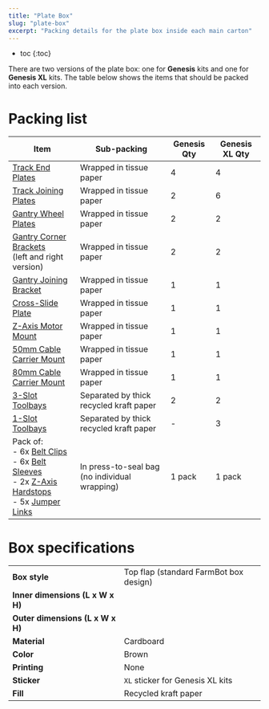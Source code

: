 ```yaml
---
title: "Plate Box"
slug: "plate-box"
excerpt: "Packing details for the plate box inside each main carton"
---
```


* toc
{:toc}

There are two versions of the plate box: one for **Genesis** kits and one for **Genesis XL** kits. The table below shows the items that should be packed into each version.

# Packing list

|Item                          |Sub-packing                   |Genesis Qty                   |Genesis XL Qty                |
|------------------------------|------------------------------|------------------------------|------------------------------|
|[Track End Plates](../bom/plates-and-brackets.md#track-end-plate)|Wrapped in tissue paper       |4                             |4
|[Track Joining Plates](../bom/plates-and-brackets.md#track-joining-plate)|Wrapped in tissue paper       |2                             |6
|[Gantry Wheel Plates](../bom/plates-and-brackets.md#gantry-wheel-plate)|Wrapped in tissue paper       |2                             |2
|[Gantry Corner Brackets](../bom/plates-and-brackets.md#gantry-corner-brackets)<br>(left and right version)|Wrapped in tissue paper       |2                             |2
|[Gantry Joining Bracket](../bom/plates-and-brackets.md#gantry-joining-bracket)|Wrapped in tissue paper       |1                             |1
|[Cross-Slide Plate](../bom/plates-and-brackets.md#cross-slide-plate)|Wrapped in tissue paper       |1                             |1
|[Z-Axis Motor Mount](../bom/plates-and-brackets.md#z-axis-motor-mount)|Wrapped in tissue paper       |1                             |1
|[50mm Cable Carrier Mount](../bom/plates-and-brackets.md#50-mm-cable-carrier-mount)|Wrapped in tissue paper       |1                             |1
|[80mm Cable Carrier Mount](../bom/plates-and-brackets.md#80-mm-cable-carrier-mount)|Wrapped in tissue paper       |1                             |1
|[3-Slot Toolbays](../bom/plates-and-brackets.md#3-slot-toolbay)|Separated by thick recycled kraft paper|2                             |2
|[1-Slot Toolbays](../bom/plates-and-brackets.md#1-slot-toolbay)|Separated by thick recycled kraft paper|-                             |3
|Pack of:<br>- 6x [Belt Clips](../bom/plates-and-brackets.md#belt-clip)<br>- 6x [Belt Sleeves](../bom/drivetrain.md#belt-sleeve)<br>- 2x [Z-Axis Hardstops](../bom/plates-and-brackets.md#z-axis-hardstop)<br>- 5x [Jumper Links](../bom/electronics-and-wiring.md#jumper-links)|In press-to-seal bag (no individual wrapping)|1 pack                        |1 pack

# Box specifications

|                              |                              |
|------------------------------|------------------------------|
|**Box style**                 |Top flap (standard FarmBot box design)
|**Inner dimensions (L x W x H)** |
|**Outer dimensions (L x W x H)** |
|**Material**                  |Cardboard
|**Color**                     |Brown
|**Printing**                  |None
|**Sticker**                   |`XL` sticker for Genesis XL kits
|**Fill**                      |Recycled kraft paper

